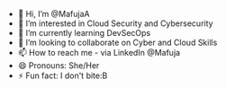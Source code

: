 - 👋 Hi, I’m @MafujaA
- 👀 I’m interested in Cloud Security and Cybersecurity
- 🌱 I’m currently learning DevSecOps
- 💞️ I’m looking to collaborate on Cyber and Cloud Skills
- 📫 How to reach me - via LinkedIn @Mafuja
- 😄 Pronouns: She/Her
- ⚡ Fun fact: I don't bite:B

<!---
MafujaA/MafujaA is a ✨ special ✨ repository because its `README.md` (this file) appears on your GitHub profile.
You can click the Preview link to take a look at your changes.
--->
